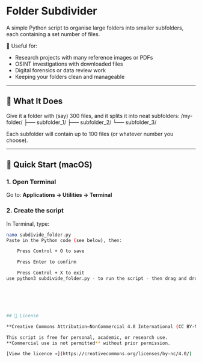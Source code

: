 
# Folder Subdivider

A simple Python script to organise large folders into smaller subfolders, each containing a set number of files.

📂 Useful for:
- Research projects with many reference images or PDFs
- OSINT investigations with downloaded files
- Digital forensics or data review work
- Keeping your folders clean and manageable

---

## 🔧 What It Does

Give it a folder with (say) 300 files, and it splits it into neat subfolders:
/my-folder/ ├── subfolder_1/ ├── subfolder_2/ └── subfolder_3/

Each subfolder will contain up to 100 files (or whatever number you choose).

---

## 🚀 Quick Start (macOS)

### 1. Open Terminal

Go to: **Applications → Utilities → Terminal**

### 2. Create the script

In Terminal, type:

```bash
nano subdivide_folder.py
Paste in the Python code (see below), then:

    Press Control + O to save

    Press Enter to confirm

    Press Control + X to exit
use python3 subdivide_folder.py - to run the script - then drag and drop the folder into terminal to get the path.






## 📜 License

**Creative Commons Attribution–NonCommercial 4.0 International (CC BY-NC 4.0)**

This script is free for personal, academic, or research use.  
**Commercial use is not permitted** without prior permission.

[View the licence →](https://creativecommons.org/licenses/by-nc/4.0/)
